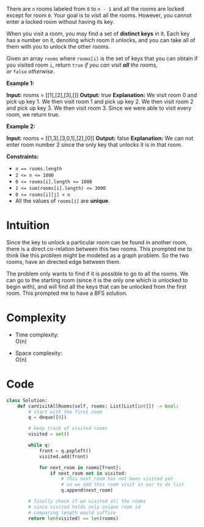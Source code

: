 There are `n` rooms labeled from `0` to `n - 1` and all the rooms are locked except for room `0`. Your goal is to visit all the rooms. However, you cannot enter a locked room without having its key.

When you visit a room, you may find a set of **distinct keys** in it. Each key has a number on it, denoting which room it unlocks, and you can take all of them with you to unlock the other rooms.

Given an array `rooms` where `rooms[i]` is the set of keys that you can obtain if you visited room `i`, return `true` _if you can visit **all** the rooms, or_ `false` _otherwise_.

**Example 1:**

**Input:** rooms = [[1],[2],[3],[]]
**Output:** true
**Explanation:** 
We visit room 0 and pick up key 1.
We then visit room 1 and pick up key 2.
We then visit room 2 and pick up key 3.
We then visit room 3.
Since we were able to visit every room, we return true.

**Example 2:**

**Input:** rooms = [[1,3],[3,0,1],[2],[0]]
**Output:** false
**Explanation:** We can not enter room number 2 since the only key that unlocks it is in that room.

**Constraints:**

-   `n == rooms.length`
-   `2 <= n <= 1000`
-   `0 <= rooms[i].length <= 1000`
-   `1 <= sum(rooms[i].length) <= 3000`
-   `0 <= rooms[i][j] < n`
-   All the values of `rooms[i]` are **unique**.

# Intuition

Since the key to unlock a particular room can be found in another room, there is a direct co-relation between this two rooms. This prompted me to think like this problem might be modeled as a graph problem. So the two rooms, have an directed edge between them.

The problem only wants to find if it is possible to go to all the rooms. We can go to the starting room (since it is the only one which is unlocked to begin with), and will find all the keys that can be unlocked from the first room. This prompted me to have a BFS solution.

# Complexity

-   Time complexity:  
    O(n)

-   Space complexity:  
    O(n)

# Code

```python
class Solution:
    def canVisitAllRooms(self, rooms: List[List[int]]) -> bool:
        # start with the first room
        q = deque([0])

        # keep track of visited rooms
        visited = set()

        while q:
            front = q.popleft()
            visited.add(front)

            for next_room in rooms[front]:
                if next_room not in visited:
                    # this next_room has not been visited yet
                    # so we add this room visit in our to do list
                    q.append(next_room)

        # finally check if we visited all the rooms
        # since visited holds only unique room id
        # comparing length would suffice
        return len(visited) == len(rooms)
```